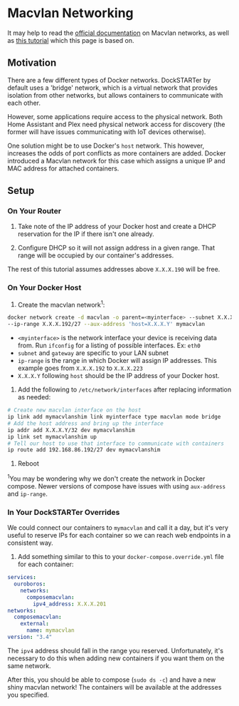 # Macvlan Networking

It may help to read the [official documentation](https://docs.docker.com/v17.09/engine/userguide/networking/get-started-macvlan/#macvlan-8021q-trunk-bridge-mode-example-usage) on Macvlan networks, as well as [this tutorial](https://blog.oddbit.com/post/2018-03-12-using-docker-macvlan-networks/) which this page is based on.

## Motivation

There are a few different types of Docker networks. DockSTARTer by default uses a 'bridge' network, which is a virtual network that provides isolation from other networks, but allows containers to communicate with each other.

However, some applications require access to the physical network. Both Home Assistant and Plex need physical network access for discovery (the former will have issues communicating with IoT devices otherwise).

One solution might be to use Docker's `host` network. This however, increases the odds of port conflicts as more containers are added. Docker introduced a Macvlan network for this case which assigns a unique IP and MAC address for attached containers.

## Setup

### On Your Router

1. Take note of the IP address of your Docker host and create a DHCP reservation for the IP if there isn't one already.

1. Configure DHCP so it will not assign address in a given range. That range will be occupied by our container's addresses.

 The rest of this tutorial assumes addresses above `X.X.X.190` will be free.

### On Your Docker Host

1. Create the macvlan network<sup>1</sup>:

 ```bash
 docker network create -d macvlan -o parent=<myinterface> --subnet X.X.X.0/24 --gateway X.X.X.1
 --ip-range X.X.X.192/27 --aux-address 'host=X.X.X.Y' mymacvlan
 ```

 * `<myinterface>` is the network interface your device is receiving data from. Run `ifconfig` for a listing of possible interfaces. Ex: `eth0`
 * `subnet` and `gateway` are specific to your LAN subnet
 * `ip-range` is the range in which Docker will assign IP addresses. This example goes from `X.X.X.192` to `X.X.X.223`
 * `X.X.X.Y` following `host` should be the IP address of your Docker host.

1. Add the following to `/etc/network/interfaces` after replacing information as needed:

 ```bash
 # Create new macvlan interface on the host
 ip link add mymacvlanshim link myinterface type macvlan mode bridge
 # Add the host address and bring up the interface
 ip addr add X.X.X.Y/32 dev mymacvlanshim
 ip link set mymacvlanshim up
 # Tell our host to use that interface to communicate with containers
 ip route add 192.168.86.192/27 dev mymacvlanshim
 ```

1. Reboot

<sup>1</sup>You may be wondering why we don't create the network in Docker compose. Newer versions of compose have issues with using `aux-address` and `ip-range`.

### In Your DockSTARTer Overrides

We could connect our containers to `mymacvlan` and call it a day, but it's very useful to reserve IPs for each container so we can reach web endpoints in a consistent way.

1. Add something similar to this to your `docker-compose.override.yml` file for each container:

 ```yaml
 services:
   ouroboros:
     networks:
       composemacvlan:
         ipv4_address: X.X.X.201
 networks:
   composemacvlan:
     external:
       name: mymacvlan
 version: "3.4"
 ```
 The `ipv4` address should fall in the range you reserved.
 Unfortunately, it's necessary to do this when adding new containers if you want them on the same network.

After this, you should be able to compose (`sudo ds -c`) and have a new shiny macvlan network! The containers will be available at the addresses you specified.
